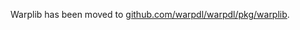 Warplib has been moved to [github.com/warpdl/warpdl/pkg/warplib](https://github.com/warpdl/warpdl/tree/dev/pkg/warplib).

